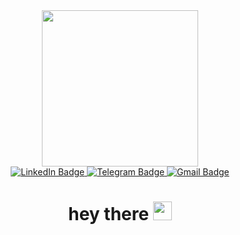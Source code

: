 <div id="header" align="center">
  <img src="https://media.giphy.com/media/v1.Y2lkPTc5MGI3NjExM2I5YzcyMmFlM2U0ZDIwMGI3MGUwZmQ2ODk4Zjk2NjQxODUwNWUwNiZlcD12MV9pbnRlcm5hbF9naWZzX2dpZklkJmN0PWc/LMcB8XospGZO8UQq87/giphy.gif" width="250"/>
  <div id="badges">
  <div id="badges">
  <a href="https://www.linkedin.com/in/kategrivickaya/" target="_blank">
    <img src="https://img.shields.io/badge/LinkedIn-blue?style=for-the-badge&logo=linkedin&logoColor=white" alt="LinkedIn Badge"/>
  </a>
  <a href="https://t.me/katerina_grivickaya">
    <img src="https://img.shields.io/badge/Telegram-2CA5E0?style=for-the-badge&logo=telegram&logoColor=white" alt="Telegram Badge"/>
  </a>
  <a href="mailto:hryvitskayaekaterina@gmail.com"> 
  <img src="https://img.shields.io/badge/Gmail-D14836?style=for-the-badge&logo=gmail&logoColor=white" alt="Gmail Badge"/>
  </a>
</div>
</div>
  <img src="https://komarev.com/ghpvc/?username=your-github-username&style=flat-square&color=blue" alt=""/>
</div>
<h1  align="center">
  hey there
  <img src="https://media.giphy.com/media/hvRJCLFzcasrR4ia7z/giphy.gif" width="30px"/>
</h1>

